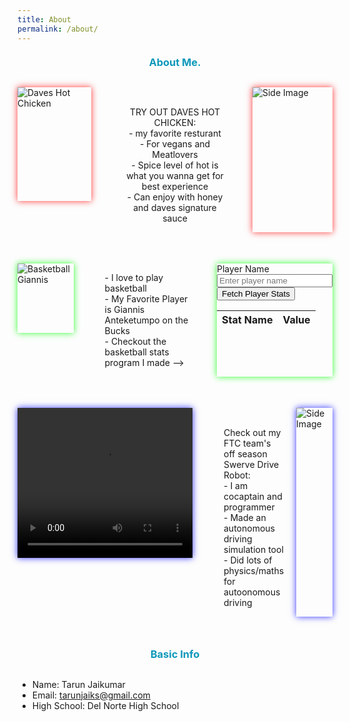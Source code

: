 ```yaml
---
title: About
permalink: /about/
---
```


<div id="typewriter"></div>

<script>
  const text = "Learn a little about me :)";
  let index = 0;

  function type() {
    if (index < text.length) {
      document.getElementById('typewriter').innerHTML += text.charAt(index);
      index++;
      setTimeout(type, 100);
    }
  }

  type();
</script>







<h3>About Me.</h3>


<div class="hobby-container">
    <img src="{{site.baseurl}}/images/notebooks/foundation/DavesHotChicken.jpeg" alt="Daves Hot Chicken" class="main-image">
   <p class="daves-text">
            <br>TRY OUT DAVES HOT CHICKEN:
              <br>- my favorite resturant
              <br>- For vegans and Meatlovers
              <br>- Spice level of hot is what you wanna get for best experience
              <br>- Can enjoy with honey and daves signature sauce
              <br>
    </p>
    <img src="{{site.baseurl}}/images/notebooks/foundation/davesfood.jpeg" alt="Side Image" class="Side-image">
</div>







<div class="hobby-container">
    <img src="{{site.baseurl}}/images/notebooks/foundation/Basketball.jpeg" alt="Basketball Giannis" class="main-image2">
    <p class="basketball-text">
            - I love to play basketball
            <br>
            - My Favorite Player is Giannis Anteketumpo on the Bucks
            <br>
            - Checkout the basketball stats program I made -->
    </p>
    <div class="nbastats">
        <label for="playerName">Player Name</label>
        <input type="text" id="playerName" placeholder="Enter player name">
        <button id="fetchPlayerStats">Fetch Player Stats</button>
        <table id="playerStatsTable">
        <thead>
                <tr>
                    <th>Stat Name</th>
                    <th>Value</th>
                </tr>
            </thead>
            <tbody>
            </tbody>
        </table>
    </div>
</div>








<div class="hobby-container">
    <video src="{{site.baseurl}}/Videos/Robotics.mp4" width="280" height="240" controls class="video-class"></video>
   <p class="RTT-text">
          <br>Check out my FTC team's off season Swerve Drive Robot:
          <br>- I am cocaptain and programmer
          <br>- Made an autonomous driving simulation tool 
          <br>- Did lots of physics/maths for autoonomous driving
    </p>
    <img src="{{site.baseurl}}/images/notebooks/foundation/Ftcsimexample.png" alt="Side Image" class="Side-image3">
</div>




<h3>Basic Info</h3>



- Name: Tarun Jaikumar
- Email: tarunjaiks@gmail.com
- High School: Del Norte High School










<style>
    .hobby-container {
        display:grid;
        grid-template-columns: repeat(3,1fr);
        margin-bottom:50px;
    }

    .main-image {
        max-width: 500px;
        margin-bottom:50px;
        animation: moving-glow 2s infinite;
        margin-right:50px;
        
    }

    .main-image2{
        max-width: 500px;
        margin-bottom:70px;
         animation: moving-glow2 2s infinite;
        margin-right:50px;
    }

    .daves-text {
        position: relative;
        display: inline-block;
        text-align: center;
        max-width: 400px; 
    }

    .hobby-description {
        margin-bottom: 10px; 
    }

    .Side-image {
        display: block;
        margin-left: 40px;
        animation: moving-glow 2s infinite;
    }

    .Side-image3 {
        display: block;
        margin-left: 20px;
        animation: moving-glow3 2s infinite;
    }

    .video-class {
        animation: moving-glow3 2s infinite;
        margin-right:50px;
    }

    .nbastats{
         margin-left: 40px;
         animation: moving-glow2 2s infinite;
    }


    @keyframes moving-glow3 {
        0% {
            box-shadow: 0 0 10px rgba(0, 0, 255, 0.8);
        }
        50% {
            box-shadow: 0 0 30px rgba(0, 0, 255, 0.8);
        }
        100% {
            box-shadow: 0 0 10px rgba(0, 0, 255, 0.8);
        }
    }

    @keyframes moving-glow2 {
        0% {
            box-shadow: 0 0 10px rgba(0, 255, 0, 0.8)
        }
        50% {
             box-shadow: 0 0 30px rgba(0, 255, 0, 0.8)
        }
        100% {
            box-shadow: 0 0 10px rgba(0, 255, 0, 0.8)
        }
    }

    @keyframes moving-glow {
        0% {
            box-shadow: 0 0 10px rgba(255, 0, 0, 0.8);
        }
        50% {
            box-shadow: 0 0 30px rgba(255, 0, 0, 0.8);
        }
        100% {
            box-shadow: 0 0 10px rgba(255, 0, 0, 0.8);
        }
    }

   @keyframes bounce {
            0%, 20%, 50%, 80%, 100% {
                transform: translateY(0);
                color: #0D98BA; 
            }
            40% {
                transform: translateY(-5px); 
                color: #32cd32; 
            }
            60% {
                transform: translateY(-5px); /
                color: #32cd32; 
            }
    }
    h3 {
        text-align: center;
        margin: 20px 0; 
        margin-bottom:30px;
        color: #ff4500; 
        animation: bounce 2s infinite;
    }

</style>




<script>
        document.getElementById('fetchPlayerStats').addEventListener('click', () => {
            var playerName = document.getElementById('playerName').value;
            // var endpoint='https://api-nba-v1.p.rapidapi.com/players?name='+playerName;
            // endpoint="https://api-nba-v1.p.rapidapi.com/players/firstName/Alex";
            const endpoint = `http://b8c40s8.143.198.70.30.sslip.io/api/PlayerDataAdvancedPlayoffs/name/`+playerName;
            if (playerName) {
               fetch(endpoint, {
                    method: 'GET',
                    headers: {
                        // 'x-rapidapi-host': 'api-nba-v1.p.rapidapi.com',
                        // 'x-rapidapi-key': 'dbbcecd80emsh3f4c3a22ac2989ep17e836jsn8ae47631551a'
                    }
                })
                .then(response => response.json())
                .then(data => {
                    // console.log(data);
                    var maxAge=Number(data[0]['age']); // i iterate to get the maximum age to get the latest stats
                    var cur_stats=data[0];
                    for(let i=0;i<data.length;i++){
                        if(Number(data[i]['age'])>maxAge){
                            maxAge=data[i]['age'];
                            cur_stats=data[i];
                        }
                    }
                    console.log(maxAge);
                    console.log(cur_stats);
                    const tableBody = document.getElementById('playerStatsTable').getElementsByTagName('tbody')[0];
                    tableBody.innerHTML = '';
                    Object.entries(cur_stats).forEach(([key, value]) => {
                                const excludedStats = [
                                    'ftr', 'offensiveRBPercent', 'defensiveRBPercent', 'totalRBPercent', 
                                    'assistPercent', 'stealPercent', 'blockPercent', 'turnoverPercent', 
                                    'usagePercent', 'offensiveWS', 'defensiveWS', 'winShares', 
                                    'winSharesPer', 'offensiveBox', 'defensiveBox', 'box', 'vorp','games','minutesPlayed','per','tsPercent',
                                ];
                                if (excludedStats.includes(key)) return;

                                const row = tableBody.insertRow();
                                const cell1 = row.insertCell(0);
                                const cell2 = row.insertCell(1);
                                cell1.textContent = key; 
                                cell2.textContent = value;
                            });

                    })
                .catch(error => {
                    console.error('Error:', error);
                });
            } else {
                console.error('Please enter a player name.');
            }
        });
</script>





